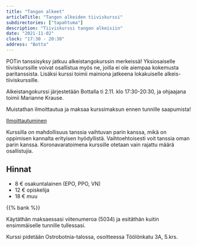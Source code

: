```yaml
---
title: "Tangon alkeet"
articleTitle: "Tangon alkeiden tiiviskurssi"
subdirectories: ["tapahtuma"]
description: "Tiiviskurssi tangon alkeisiin"
date: "2021-11-02"
clock: "17:30 - 20:30"
address: "Botta"
---
```


POTin tanssisyksy jatkuu alkeistangokurssin merkeissä! Yksiosaiselle tiiviskurssille voivat osallistua myös ne, joilla ei ole aiempaa kokemusta paritanssista. Lisäksi kurssi toimii mainiona jatkeena lokakuiselle alkeis-tiiviskurssille. 

Alkeistangokurssi järjestetään Bottalla ti 2.11. klo 17:30-20:30, ja ohjaajana toimii Marianne Krause. 

Muistathan ilmoittautua ja maksaa kurssimaksun ennen tunnille saapumista! 

[Ilmoittautuminen](https://docs.google.com/forms/d/e/1FAIpQLScLXpsEgp9O6c_kIzsXCQB0KQW3z06C_N84h78cJR0JfPVHyw/viewform?usp=sf_link)

Kurssilla on mahdollisuus tanssia vaihtuvan parin kanssa, mikä on oppimisen kannalta erityisen hyödyllistä. Vaihtoehtoisesti voit tanssia oman parin kanssa. Koronavaratoimena kurssille otetaan vain rajattu määrä osallistujia. 

## Hinnat

  - 8 € osakuntalainen (EPO, PPO, VN)
  - 12 € opiskelija
  - 18 € muu

{{% bank %}}

Käytäthän maksaessasi viitenumeroa (5034) ja esitäthän kuitin ensimmäiselle tunnille tullessasi. 


Kurssi pidetään Ostrobotnia-talossa, osoitteessa Töölönkatu 3A, 5.krs.
